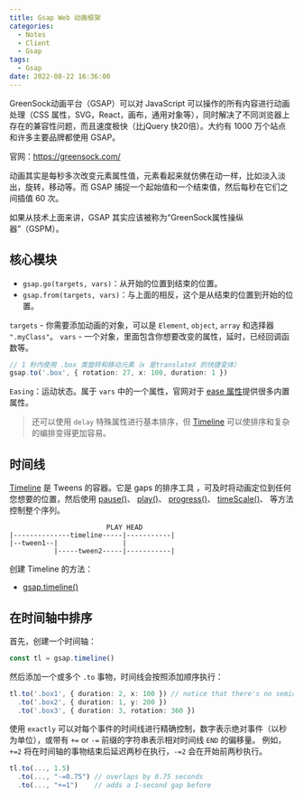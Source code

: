 ```yaml
---
title: Gsap Web 动画框架
categories:
  - Notes
  - Client
  - Gsap
tags:
  - Gsap
date: 2022-08-22 16:36:00
---
```


GreenSock动画平台（GSAP）可以对 JavaScript 可以操作的所有内容进行动画处理（CSS 属性，SVG，React，画布，通用对象等），同时解决了不同浏览器上存在的兼容性问题，而且速度极快（比jQuery 快20倍）。大约有 1000 万个站点和许多主要品牌都使用 GSAP。

官网：https://greensock.com/

<!-- more -->

动画其实是每秒多次改变元素属性值，元素看起来就仿佛在动一样，比如淡入淡出，旋转，移动等。而 GSAP 捕捉一个起始值和一个结束值，然后每秒在它们之间插值 60 次。

如果从技术上面来讲，GSAP 其实应该被称为“GreenSock属性操纵器”（GSPM）。

## 核心模块

- `gsap.go(targets, vars)`：从开始的位置到结束的位置。
- `gsap.from(targets, vars)`：与上面的相反，这个是从结束的位置到开始的位置。

`targets` - 你需要添加动画的对象，可以是 `Element`, `object`, `array` 和选择器 `".myClass"`。
`vars` - 一个对象，里面包含你想要改变的属性，延时，已经回调函数等。

```ts
// 1 秒内使用 .box 类旋转和移动元素（x 是translateX 的快捷变体）
gsap.to('.box', { rotation: 27, x: 100, duration: 1 })
```

<hairy-codepen slug-hash="wvwEOZL" user="GreenSock" />

`Easing`：运动状态。属于 `vars` 中的一个属性，官网对于 [ease 属性](https://greensock.com/docs/v3/Eases)提供很多内置属性。

> 还可以使用 `delay` 特殊属性进行基本排序，但 [Timeline](https://greensock.com/docs/v3/GSAP/Timeline) 可以使排序和复杂的编排变得更加容易。

## 时间线

[Timeline](https://greensock.com/docs/v3/GSAP/Timeline) 
是 Tweens 的容器。它是 gaps 的排序工具 ，可及时将动画定位到任何您想要的位置，然后使用 
[pause()](https://greensock.com/docs/v3/GSAP/Timeline/pause())、
[play()](https://greensock.com/docs/v3/GSAP/Timeline/play())、
[progress()](https://greensock.com/docs/v3/GSAP/Timeline/progress())、
[timeScale()](https://greensock.com/docs/v3/GSAP/Timeline/timeScale())、
等方法控制整个序列。

```
                        PLAY HEAD
|--------------timeline-----|-----------|
|--tween1--|                |
           |-----tween2-----|-----------|
```

创建 Timeline 的方法：

- [gsap.timeline()](https://greensock.com/docs/v3/GSAP/gsap.timeline())

## 在时间轴中排序

首先，创建一个时间轴：

```ts
const tl = gsap.timeline()
```

然后添加一个或多个 `.to` 事物，时间线会按照添加顺序执行：

```ts
tl.to('.box1', { duration: 2, x: 100 }) // notice that there's no semicolon!
  .to('.box2', { duration: 1, y: 200 })
  .to('.box3', { duration: 3, rotation: 360 })
```

<hairy-codepen slug-hash="gOYdyYE" user="GreenSock" />

使用 `exactly` 可以对每个事件的时间线进行精确控制，数字表示绝对事件（以秒为单位），或带有 `+=` or `-=` 前缀的字符串表示相对时间线 `END` 的偏移量。
例如，`+=2` 将在时间轴的事物结束后延迟两秒在执行，`-=2` 会在开始前两秒执行。

```javascript
tl.to(..., 1.5)
  .to(..., "-=0.75") // overlaps by 0.75 seconds
  .to(..., "+=1")    // adds a 1-second gap before
```
